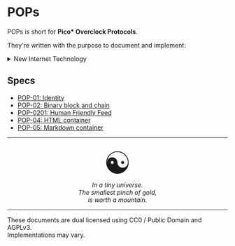 POPs
====


POPs is short for **Pico\* Overclock Protocols**.  

They're written with the purpose to document and implement:
<details>
<summary>New Internet Technology</summary>
<li>Feeds create blocks</li>
<li>Transports transfer blocks</li>
<li>Silos store blocks</li>
<li>Bootloaders run blocks</li>
</details>

## Specs
<!-- - [POP-00: Truth](./POP-00.md) -->
- [POP-01: Identity](./POP-01.md)
- [POP-02: Binary block and chain](./POP-02.md)
- [POP-0201: Human Friendly Feed](./POP-0201.md)
- [POP-04: HTML container](./POP-04.md)
- [POP-05: Markdown container](./POP-05.md)

---
<div style="font-size: 5em; text-align: center">☯️</div>
<em style="display: block; text-align:center">In a tiny universe.<br/> The smallest pinch of gold,<br/> is worth a mountain.</em>

---

These documents are dual licensed using CC0 / Public Domain and AGPLv3.  
Implementations may vary.
<!-- Belief systems are nice, everyone should have one. -->
